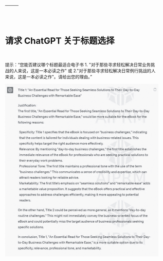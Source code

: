 | ![image](img/chapter_title_corner_decoration_left.png) |  | ![image](img/chapter_title_corner_decoration_right.png) |
| --- | --- | --- |

![image](img/chapter_title_above.png)

# 请求 ChatGPT 关于标题选择

![image](img/chapter_title_below.png)

提示：“您能否建议哪个标题最适合电子书 1\. "对于那些寻求轻松解决日常业务挑战的人来说，这是一本必读之作" 或 2."对于那些寻求轻松解决日常例行挑战的人来说，这是一本必读之作"。请给出您的理由。”

![image](img/image014.jpg)
